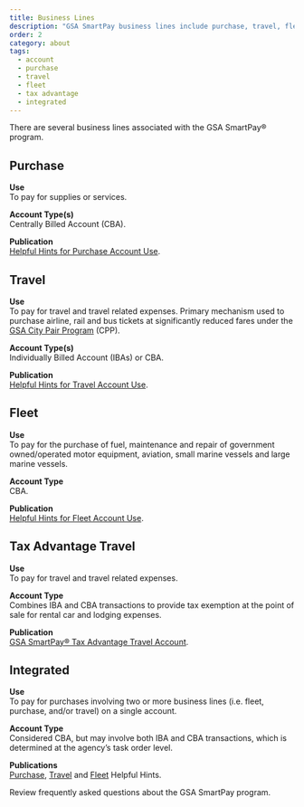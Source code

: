 ```yaml
---
title: Business Lines
description: "GSA SmartPay business lines include purchase, travel, fleet, tax advantage, and integrated."
order: 2
category: about
tags:
  - account
  - purchase
  - travel
  - fleet
  - tax advantage
  - integrated
---
```


<!--Needs card images. Proposed layout is two column (or image floats).-->

There are several business lines associated with the GSA SmartPay® program.

## Purchase

**Use**  
To pay for supplies or services.

**Account Type(s)**  
Centrally Billed Account (CBA).

**Publication**  
[Helpful Hints for Purchase Account Use](../files/purchase-account-helpful-hints.pdf).

## Travel

**Use**  
To pay for travel and travel related expenses. Primary mechanism used to purchase airline, rail and bus tickets at significantly reduced fares under the [GSA City Pair Program](https://www.gsa.gov/travel/plan-book/transportation-airfare-rates-pov-rates-etc/city-pair-program-cpp) (CPP).  

**Account Type(s)**  
Individually Billed Account (IBAs) or CBA.

**Publication**  
[Helpful Hints for Travel Account Use](../files/travel-account-helpful-hints.pdf).

## Fleet

**Use**  
To pay for the purchase of fuel, maintenance and repair of government owned/operated motor equipment, aviation, small marine vessels and large marine vessels.

**Account Type**  
CBA.  

**Publication**  
[Helpful Hints for Fleet Account Use](../files/fleet-account-helpful-hints.pdf).

## Tax Advantage Travel

**Use**  
To pay for travel and travel related expenses.

**Account Type**  
Combines IBA and CBA transactions to provide tax exemption at the point of sale for rental car and lodging expenses.

**Publication**  
[GSA SmartPay® Tax Advantage Travel Account](../files/tax-advantage-travel-account.pdf).

## Integrated

**Use**  
To pay for purchases involving two or more business lines (i.e. fleet, purchase, and/or travel) on a single account.

**Account Type**  
Considered CBA, but may involve both IBA and CBA transactions, which is determined at the agency’s task order level.

**Publications**  
[Purchase](../files/purchase-account-helpful-hints.pdf), [Travel](../files/travel-account-helpful-hints.pdf) and [Fleet](../files/fleet-account-helpful-hints.pdf) Helpful Hints.

<!--Link when built-->

Review frequently asked questions about the GSA SmartPay program.